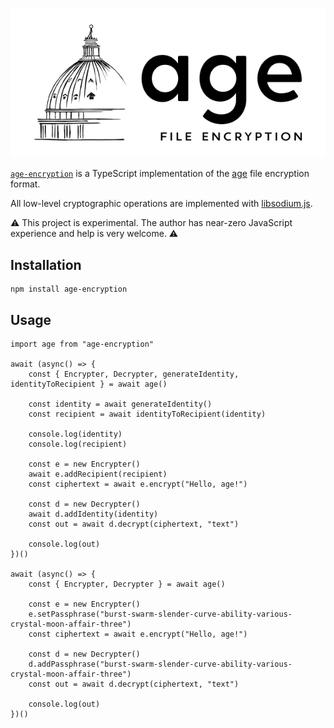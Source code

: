 <p align="center">
    <picture>
        <source media="(prefers-color-scheme: dark)" srcset="https://github.com/FiloSottile/age/blob/main/logo/logo_white.svg">
        <source media="(prefers-color-scheme: light)" srcset="https://github.com/FiloSottile/age/blob/main/logo/logo.svg">
        <img alt="The age logo, an wireframe of St. Peters dome in Rome, with the text: age, file encryption" width="600" src="https://github.com/FiloSottile/age/blob/main/logo/logo.svg">
    </picture>
</p>

[`age-encryption`](https://www.npmjs.com/package/age-encryption) is a TypeScript implementation of the
[age](https://age-encryption.org) file encryption format.

All low-level cryptographic operations are implemented with [libsodium.js](https://github.com/jedisct1/libsodium.js).

⚠️ This project is experimental. The author has near-zero JavaScript experience and help is very welcome. ⚠️

## Installation

```
npm install age-encryption
```

## Usage

```
import age from "age-encryption"

await (async() => {
    const { Encrypter, Decrypter, generateIdentity, identityToRecipient } = await age()

    const identity = await generateIdentity()
    const recipient = await identityToRecipient(identity)

    console.log(identity)
    console.log(recipient)

    const e = new Encrypter()
    await e.addRecipient(recipient)
    const ciphertext = await e.encrypt("Hello, age!")

    const d = new Decrypter()
    await d.addIdentity(identity)
    const out = await d.decrypt(ciphertext, "text")

    console.log(out)
})()

await (async() => {
    const { Encrypter, Decrypter } = await age()

    const e = new Encrypter()
    e.setPassphrase("burst-swarm-slender-curve-ability-various-crystal-moon-affair-three")
    const ciphertext = await e.encrypt("Hello, age!")

    const d = new Decrypter()
    d.addPassphrase("burst-swarm-slender-curve-ability-various-crystal-moon-affair-three")
    const out = await d.decrypt(ciphertext, "text")

    console.log(out)
})()
```
